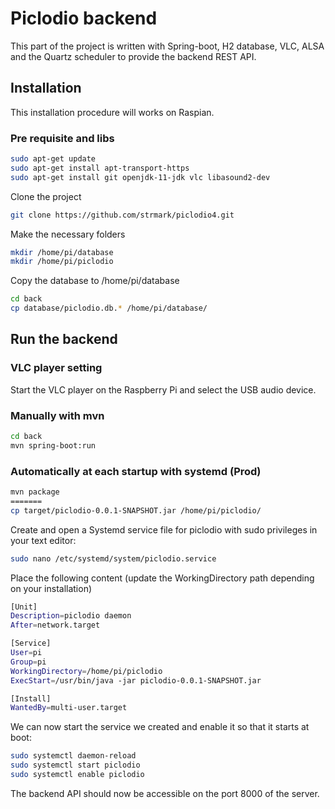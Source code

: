 
# Piclodio backend

This part of the project is written with Spring-boot, H2 database, VLC, ALSA and the Quartz scheduler to provide the backend REST API.

## Installation 
This installation procedure will works on Raspian.

### Pre requisite and libs

``` bash
sudo apt-get update
sudo apt-get install apt-transport-https
sudo apt-get install git openjdk-11-jdk vlc libasound2-dev
```

Clone the project
``` bash
git clone https://github.com/strmark/piclodio4.git
```

Make the necessary folders
``` bash
mkdir /home/pi/database
mkdir /home/pi/piclodio
```

Copy the database to /home/pi/database
``` bash
cd back
cp database/piclodio.db.* /home/pi/database/
```

## Run the backend

### VLC player setting
Start the VLC player on the Raspberry Pi and select the USB audio device.

### Manually with mvn
```bash
cd back
mvn spring-boot:run
```

### Automatically at each startup with systemd (Prod)
```bash
mvn package
=======
cp target/piclodio-0.0.1-SNAPSHOT.jar /home/pi/piclodio/
```
Create and open a Systemd service file for piclodio with sudo privileges in your text editor:
``` bash
sudo nano /etc/systemd/system/piclodio.service
```

Place the following content (update the WorkingDirectory path depending on your installation)
``` bash
[Unit]
Description=piclodio daemon
After=network.target

[Service]
User=pi
Group=pi
WorkingDirectory=/home/pi/piclodio
ExecStart=/usr/bin/java -jar piclodio-0.0.1-SNAPSHOT.jar

[Install]
WantedBy=multi-user.target
```

We can now start the service we created and enable it so that it starts at boot:
``` bash
sudo systemctl daemon-reload
sudo systemctl start piclodio
sudo systemctl enable piclodio
```

The backend API should now be accessible on the port 8000 of the server.
